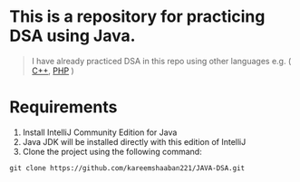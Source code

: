 # This is a repository for practicing DSA using Java.
> I have already practiced DSA in this repo using other languages e.g. ( [C++](https://github.com/kareemshaaban221/Data-Structures/tree/main), [PHP](https://github.com/kareemshaaban221/Data-Structures/tree/DSAWithPHP) )

# Requirements
1. Install IntelliJ Community Edition for Java
2. Java JDK will be installed directly with this edition of IntelliJ
3. Clone the project using the following command:
```
git clone https://github.com/kareemshaaban221/JAVA-DSA.git
```
